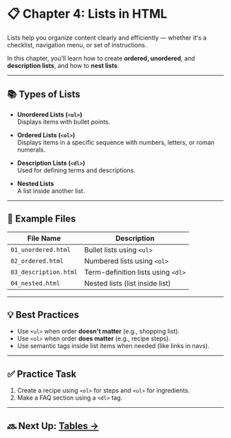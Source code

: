 # 📋 Chapter 4: Lists in HTML

Lists help you organize content clearly and efficiently — whether it's a checklist, navigation menu, or set of instructions.

In this chapter, you'll learn how to create **ordered, unordered**, and **description lists**, and how to **nest lists**.

---

## 📚 Types of Lists

- **Unordered Lists (`<ul>`)**  
  Displays items with bullet points.

- **Ordered Lists (`<ol>`)**  
  Displays items in a specific sequence with numbers, letters, or roman numerals.

- **Description Lists (`<dl>`)**  
  Used for defining terms and descriptions.

- **Nested Lists**  
  A list inside another list.

---

## 📄 Example Files

| File Name               | Description                          |
|-------------------------|--------------------------------------|
| `01_unordered.html`     | Bullet lists using `<ul>`            |
| `02_ordered.html`       | Numbered lists using `<ol>`          |
| `03_description.html`   | Term-definition lists using `<dl>`   |
| `04_nested.html`        | Nested lists (list inside list)      |

---

## 💡 Best Practices

- Use `<ul>` when order **doesn't matter** (e.g., shopping list).
- Use `<ol>` when order **does matter** (e.g., recipe steps).
- Use semantic tags inside list items when needed (like links in navs).

---

## ✅ Practice Task

1. Create a recipe using `<ol>` for steps and `<ul>` for ingredients.
2. Make a FAQ section using a `<dl>` tag.

---

## 🔜 Next Up: [Tables →](../05_tables/README.md)
